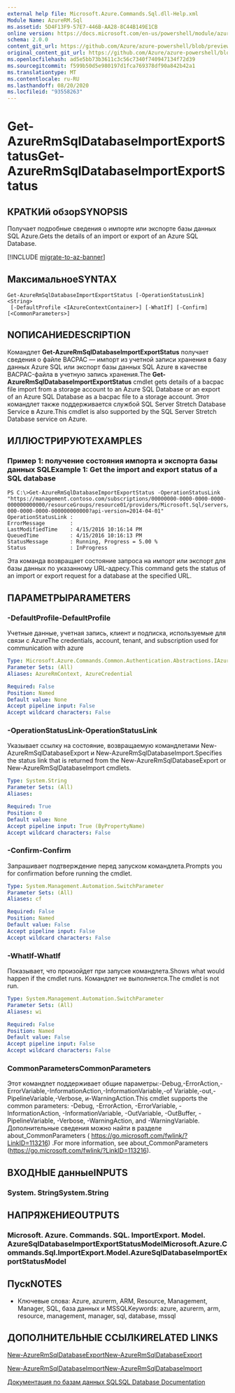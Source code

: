 ```yaml
---
external help file: Microsoft.Azure.Commands.Sql.dll-Help.xml
Module Name: AzureRM.Sql
ms.assetid: 5D4F13F9-57E7-446B-AA28-8C44B149E1CB
online version: https://docs.microsoft.com/en-us/powershell/module/azurerm.sql/get-azurermsqldatabaseimportexportstatus
schema: 2.0.0
content_git_url: https://github.com/Azure/azure-powershell/blob/preview/src/ResourceManager/Sql/Commands.Sql/help/Get-AzureRmSqlDatabaseImportExportStatus.md
original_content_git_url: https://github.com/Azure/azure-powershell/blob/preview/src/ResourceManager/Sql/Commands.Sql/help/Get-AzureRmSqlDatabaseImportExportStatus.md
ms.openlocfilehash: ad5e5bb73b3611c3c56c7340f740947134f72d39
ms.sourcegitcommit: f599b50d5e980197d1fca769378df90a842b42a1
ms.translationtype: MT
ms.contentlocale: ru-RU
ms.lasthandoff: 08/20/2020
ms.locfileid: "93558263"
---
```

# <span data-ttu-id="c0d03-101">Get-AzureRmSqlDatabaseImportExportStatus</span><span class="sxs-lookup"><span data-stu-id="c0d03-101">Get-AzureRmSqlDatabaseImportExportStatus</span></span>

## <span data-ttu-id="c0d03-102">КРАТКИй обзор</span><span class="sxs-lookup"><span data-stu-id="c0d03-102">SYNOPSIS</span></span>
<span data-ttu-id="c0d03-103">Получает подробные сведения о импорте или экспорте базы данных SQL Azure.</span><span class="sxs-lookup"><span data-stu-id="c0d03-103">Gets the details of an import or export of an Azure SQL Database.</span></span>

[!INCLUDE [migrate-to-az-banner](../../includes/migrate-to-az-banner.md)]

## <span data-ttu-id="c0d03-104">Максимальное</span><span class="sxs-lookup"><span data-stu-id="c0d03-104">SYNTAX</span></span>

```
Get-AzureRmSqlDatabaseImportExportStatus [-OperationStatusLink] <String>
 [-DefaultProfile <IAzureContextContainer>] [-WhatIf] [-Confirm] [<CommonParameters>]
```

## <span data-ttu-id="c0d03-105">NОПИСАНИЕ</span><span class="sxs-lookup"><span data-stu-id="c0d03-105">DESCRIPTION</span></span>
<span data-ttu-id="c0d03-106">Командлет **Get-AzureRmSqlDatabaseImportExportStatus** получает сведения о файле BACPAC — импорт из учетной записи хранения в базу данных Azure SQL или экспорт базы данных SQL Azure в качестве BACPAC-файла в учетную запись хранения.</span><span class="sxs-lookup"><span data-stu-id="c0d03-106">The **Get-AzureRmSqlDatabaseImportExportStatus** cmdlet gets details of a bacpac file import from a storage account to an Azure SQL Database or an export of an Azure SQL Database as a bacpac file to a storage account.</span></span>
<span data-ttu-id="c0d03-107">Этот командлет также поддерживается службой SQL Server Stretch Database Service в Azure.</span><span class="sxs-lookup"><span data-stu-id="c0d03-107">This cmdlet is also supported by the SQL Server Stretch Database service on Azure.</span></span>

## <span data-ttu-id="c0d03-108">ИЛЛЮСТРИРУЮТ</span><span class="sxs-lookup"><span data-stu-id="c0d03-108">EXAMPLES</span></span>

### <span data-ttu-id="c0d03-109">Пример 1: получение состояния импорта и экспорта базы данных SQL</span><span class="sxs-lookup"><span data-stu-id="c0d03-109">Example 1: Get the import and export status of a SQL database</span></span>
```
PS C:\>Get-AzureRmSqlDatabaseImportExportStatus -OperationStatusLink "https://management.contoso.com/subscriptions/00000000-0000-0000-0000-000000000000/resourceGroups/resource01/providers/Microsoft.Sql/servers/server01/databases/database01/importExportOperationResults/00000000-000-0000-0000-000000000000?api-version=2014-04-01"
OperationStatusLink : 
ErrorMessage        : 
LastModifiedTime    : 4/15/2016 10:16:14 PM
QueuedTime          : 4/15/2016 10:16:13 PM
StatusMessage       : Running, Progress = 5.00 %
Status              : InProgress
```

<span data-ttu-id="c0d03-110">Эта команда возвращает состояние запроса на импорт или экспорт для базы данных по указанному URL-адресу.</span><span class="sxs-lookup"><span data-stu-id="c0d03-110">This command gets the status of an import or export request for a database at the specified URL.</span></span>

## <span data-ttu-id="c0d03-111">ПАРАМЕТРЫ</span><span class="sxs-lookup"><span data-stu-id="c0d03-111">PARAMETERS</span></span>

### <span data-ttu-id="c0d03-112">-DefaultProfile</span><span class="sxs-lookup"><span data-stu-id="c0d03-112">-DefaultProfile</span></span>
<span data-ttu-id="c0d03-113">Учетные данные, учетная запись, клиент и подписка, используемые для связи с Azure</span><span class="sxs-lookup"><span data-stu-id="c0d03-113">The credentials, account, tenant, and subscription used for communication with azure</span></span>

```yaml
Type: Microsoft.Azure.Commands.Common.Authentication.Abstractions.IAzureContextContainer
Parameter Sets: (All)
Aliases: AzureRmContext, AzureCredential

Required: False
Position: Named
Default value: None
Accept pipeline input: False
Accept wildcard characters: False
```

### <span data-ttu-id="c0d03-114">-OperationStatusLink</span><span class="sxs-lookup"><span data-stu-id="c0d03-114">-OperationStatusLink</span></span>
<span data-ttu-id="c0d03-115">Указывает ссылку на состояние, возвращаемую командлетами New-AzureRmSqlDatabaseExport и New-AzureRmSqlDatabaseImport.</span><span class="sxs-lookup"><span data-stu-id="c0d03-115">Specifies the status link that is returned from the New-AzureRmSqlDatabaseExport or New-AzureRmSqlDatabaseImport cmdlets.</span></span>

```yaml
Type: System.String
Parameter Sets: (All)
Aliases:

Required: True
Position: 0
Default value: None
Accept pipeline input: True (ByPropertyName)
Accept wildcard characters: False
```

### <span data-ttu-id="c0d03-116">-Confirm</span><span class="sxs-lookup"><span data-stu-id="c0d03-116">-Confirm</span></span>
<span data-ttu-id="c0d03-117">Запрашивает подтверждение перед запуском командлета.</span><span class="sxs-lookup"><span data-stu-id="c0d03-117">Prompts you for confirmation before running the cmdlet.</span></span>

```yaml
Type: System.Management.Automation.SwitchParameter
Parameter Sets: (All)
Aliases: cf

Required: False
Position: Named
Default value: False
Accept pipeline input: False
Accept wildcard characters: False
```

### <span data-ttu-id="c0d03-118">-WhatIf</span><span class="sxs-lookup"><span data-stu-id="c0d03-118">-WhatIf</span></span>
<span data-ttu-id="c0d03-119">Показывает, что произойдет при запуске командлета.</span><span class="sxs-lookup"><span data-stu-id="c0d03-119">Shows what would happen if the cmdlet runs.</span></span>
<span data-ttu-id="c0d03-120">Командлет не выполняется.</span><span class="sxs-lookup"><span data-stu-id="c0d03-120">The cmdlet is not run.</span></span>

```yaml
Type: System.Management.Automation.SwitchParameter
Parameter Sets: (All)
Aliases: wi

Required: False
Position: Named
Default value: False
Accept pipeline input: False
Accept wildcard characters: False
```

### <span data-ttu-id="c0d03-121">CommonParameters</span><span class="sxs-lookup"><span data-stu-id="c0d03-121">CommonParameters</span></span>
<span data-ttu-id="c0d03-122">Этот командлет поддерживает общие параметры:-Debug,-ErrorAction,-ErrorVariable,-InformationAction,-InformationVariable,-of Variable,-out,-PipelineVariable,-Verbose, и-WarningAction.</span><span class="sxs-lookup"><span data-stu-id="c0d03-122">This cmdlet supports the common parameters: -Debug, -ErrorAction, -ErrorVariable, -InformationAction, -InformationVariable, -OutVariable, -OutBuffer, -PipelineVariable, -Verbose, -WarningAction, and -WarningVariable.</span></span> <span data-ttu-id="c0d03-123">Дополнительные сведения можно найти в разделе about_CommonParameters ( https://go.microsoft.com/fwlink/?LinkID=113216) .</span><span class="sxs-lookup"><span data-stu-id="c0d03-123">For more information, see about_CommonParameters (https://go.microsoft.com/fwlink/?LinkID=113216).</span></span>

## <span data-ttu-id="c0d03-124">ВХОДНЫЕ данные</span><span class="sxs-lookup"><span data-stu-id="c0d03-124">INPUTS</span></span>

### <span data-ttu-id="c0d03-125">System. String</span><span class="sxs-lookup"><span data-stu-id="c0d03-125">System.String</span></span>

## <span data-ttu-id="c0d03-126">НАПРЯЖЕНИЕ</span><span class="sxs-lookup"><span data-stu-id="c0d03-126">OUTPUTS</span></span>

### <span data-ttu-id="c0d03-127">Microsoft. Azure. Commands. SQL. ImportExport. Model. AzureSqlDatabaseImportExportStatusModel</span><span class="sxs-lookup"><span data-stu-id="c0d03-127">Microsoft.Azure.Commands.Sql.ImportExport.Model.AzureSqlDatabaseImportExportStatusModel</span></span>

## <span data-ttu-id="c0d03-128">Пуск</span><span class="sxs-lookup"><span data-stu-id="c0d03-128">NOTES</span></span>
* <span data-ttu-id="c0d03-129">Ключевые слова: Azure, azurerm, ARM, Resource, Management, Manager, SQL, база данных и MSSQL</span><span class="sxs-lookup"><span data-stu-id="c0d03-129">Keywords: azure, azurerm, arm, resource, management, manager, sql, database, mssql</span></span>

## <span data-ttu-id="c0d03-130">ДОПОЛНИТЕЛЬНЫЕ ССЫЛКИ</span><span class="sxs-lookup"><span data-stu-id="c0d03-130">RELATED LINKS</span></span>

[<span data-ttu-id="c0d03-131">New-AzureRmSqlDatabaseExport</span><span class="sxs-lookup"><span data-stu-id="c0d03-131">New-AzureRmSqlDatabaseExport</span></span>](./New-AzureRmSqlDatabaseExport.md)

[<span data-ttu-id="c0d03-132">New-AzureRmSqlDatabaseImport</span><span class="sxs-lookup"><span data-stu-id="c0d03-132">New-AzureRmSqlDatabaseImport</span></span>](./New-AzureRmSqlDatabaseImport.md)

[<span data-ttu-id="c0d03-133">Документация по базам данных SQL</span><span class="sxs-lookup"><span data-stu-id="c0d03-133">SQL Database Documentation</span></span>](https://docs.microsoft.com/azure/sql-database/)
